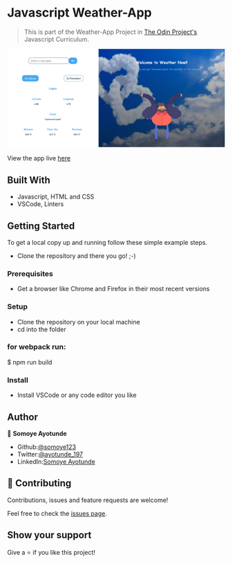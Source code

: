 # Javascript Weather-App

> This is part of the Weather-App Project in [The Odin Project's](https://www.theodinproject.com/courses/javascript/lessons/weather-app?ref=lnav) Javascript Curriculum.

![screenshot](./screenshot.PNG)

View the app live [here](https://raw.githack.com/somoye123/Weather-app/feature/dist/index.html)

## Built With

- Javascript, HTML and CSS
- VSCode, Linters

## Getting Started

To get a local copy up and running follow these simple example steps.

- Clone the repository and there you go! ;-)

### Prerequisites

- Get a browser like Chrome and Firefox in their most recent versions

### Setup

- Clone the repository on your local machine
- cd into the folder

### for webpack run:

\$ npm run build

### Install

- Install VSCode or any code editor you like

## Author

👤 **Somoye Ayotunde**

- Github:[@somoye123](https://github.com/somoye123)
- Twitter:[@ayotunde_197](https://twitter.com/ayotunde_197)
- LinkedIn:[Somoye Ayotunde](https://www.linkedin.com/in/somoye-ayotunde)

## 🤝 Contributing

Contributions, issues and feature requests are welcome!

Feel free to check the [issues page](https://github.com/somoye123/Weather-app/issues).

## Show your support

Give a ⭐️ if you like this project!
